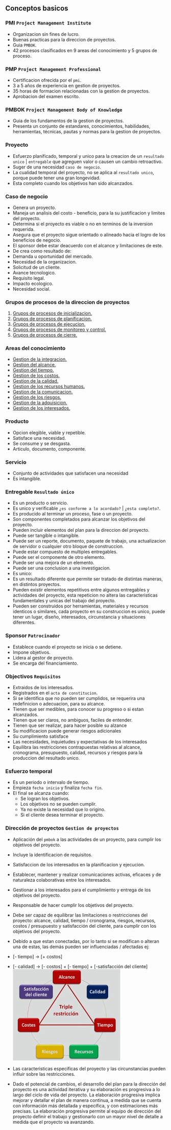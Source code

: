 ## Conceptos basicos
### PMI `Project Management Institute`
- Organizacion sin fines de lucro.
- Buenas practicas para la direccion de proyectos.
- Guia `PMBOK`.
- 42 procesos clasificados en 9 areas del conocimiento y 5 grupos de proceso.

### PMP `Project Management Professional`
- Certificacion ofrecida por el `pmi`.
- 3 a 5 años de experiencia en gestion de proyectos.
- 35 horas de formacion relacionadas con la gestion de proyectos.
- Aprobacion del examen escrito.

### PMBOK `Project Management Body of Knowledge`
- Guia de los fundamentos de la gestion de proyectos.
- Presenta un conjunto de estandares, conocimientos, habilidades, herramientas, técnicas, pautas y normas para la gestion de proyectos.

### Proyecto
- Esfuerzo planificado, temporal y unico para la creacion de un `resultado unico` | `entregable` que agreguen valor o causen un cambio retroactivo.
- Suger de una necesidad `caso de negocio`.
- La cualidad temporal del proyecto, no se aplica al `resultado unico`, porque puede tener una gran longevidad.
- Esta completo cuando los objetivos han sido alcanzados.

### Caso de negocio
- Genera un proyecto.
- Maneja un analisis del costo - beneficio, para la su justificacion y limites del proyecto.
- Determina si el proyecto es viable o no en terminos de la inversion requerida.
- Asegura que el proyecto sigue orientado o alineado hacia el logro de los beneficios de negocio.
- El sponsor debe estar deacuerdo con el alcance y limitaciones de este.
- De crea como resultado de:
 - Demanda u oportunidad del mercado.
 - Necesidad de la organizacion.
 - Solicitud de un cliente.
 - Avance tecnologico.
 - Requisito legal.
 - Impacto ecologico.
 - Necesidad social.

### Grupos de procesos de la direccion de proyectos
1. [Grupos de procesos de inicializacion.](grupos-de-procesos/grupos-de-procesos-de-inicializacion.md)
2. [Grupos de procesos de planificacion.](grupos-de-procesos/grupos-de-procesos-de-planificacion.md)
3. [Grupos de procesos de ejecucion.](grupos-de-procesos/grupos-de-procesos-de-ejecucion.md)
4. [Grupos de procesos de monitoreo y control.](grupos-de-procesos/grupos-de-procesos-de-monitoreo-y-control.md)
5. [Grupos de procesos de cierre.](grupos-de-procesos/grupos-de-procesos-de-cierre.md)

### Areas del conocimiento
- [Gestion de la integracion.](areas-del-conocimiento/gestion-de-la-integracion.md)
- [Gestion del alcance.](areas-del-conocimiento/gestion-del-alcance.md)
- [Gestion del tiempo.](areas-del-conocimiento/gestion-del-tiempo.md)
- [Gestion de los costos.](areas-del-conocimiento/gestion-de-los-costos.md)
- [Gestion de la calidad.](areas-del-conocimiento/gestion-de-la-calidad.md)
- [Gestion de los recursos humanos.](areas-del-conocimiento/gestion-de-los-recursos-humanos.md)
- [Gestion de la comunicacion.](areas-del-conocimiento/gestion-de-la-comunicacion.md)
- [Gestion de los riesgos.](areas-del-conocimiento/gestion-de-los-riesgos.md)
- [Gestion de la adquisicion.](areas-del-conocimiento/gestion-de-la-adquisicion.md)
- [Gestion de los interesados.](areas-del-conocimiento/gestion-de-los-interesados.md)

### Producto
- Opcion elegible, viable y repetible.
- Satisface una necesidad.
- Se consume y se desgasta.
- Articulo, documento, componente.

### Servicio
- Conjunto de actividades que satisfacen una necesidad
- Es intangible.

### Entregable `Resultado único`
 - Es un producto o servicio.
 - Es unico y verificable `¿es conforme a lo acordado?` | `¿esta completo?`.
 - Es producido al terminar un proceso, fase o un proyecto.
 - Son componentes completados para alcanzar los objetivos del proyecto.
 - Pueden incluir elementos del plan para la direccion del proyecto.
 - Puede ser tangible o intangible.
 - Puede ser un reporte, documento, paquete de trabajo, una actualizacion de servidor o cualquier otro bloque de construccion.
 - Puede estar compuesto de multiples entregables.
 - Puede ser el componente de otro elemento.
 - Puede ser una mejora de un elemento.
 - Puede ser una conclusion a una investigacion.
 - Es unico:
  - Es un resultado diferente que permite ser tratado de distintas maneras, en distintos proyectos.
  - Pueden existir elementos repetitivos entre algunos entregables y actividades del proyecto, esta repeticion no altera las caracteristicas fundamentales y unicas del trabajo del proyecto.
  - Pueden ser construidos por herramientas, materiales y recursos identicos o similares, cada proyecto en su construccion es unico, puede tener un lugar, diseño, interesados, circunstancia y situaciones diferentes.

### Sponsor `Patrocinador`
- Establece cuando el proyecto se inicia o se detiene.
- Impone objetivos.
- Lidera al gestor de proyecto.
- Se encarga del financiamiento.

### Objectivos `Requisitos`
- Extraidos de los interesados.
- Registrados en el `acta de constitucion`.
- Si se identifica que no pueden ser cumplidos, se requerira una redefinicion o adecuacion, para su alcance.
- Tienen que ser medibles, para conocer su progreso o si estan alcanzados.
- Tienen que ser claros, no ambiguos, faciles de entender.
- Tienen que ser realizar, para hacer posible su alzance
- Su modificacion puede generar riesgos adicionales
- Su cumplimiento satisface
 - Las necesidades, inquietudes y expectativas de los interesados
 - Equilibra las restricciones contrapuestas relativas al alcance, cronograma, presupuesto, calidad, recursos y riesgos para la produccion del resultado unico.

### Esfuerzo temporal
- Es un periodo o intervalo de tiempo.
- Empieza `fecha inicio` y finaliza `fecha fin`.
- El final se alcanza cuando:
  - Se logran los objetivos.
  - Los objetivos no se pueden cumplir.
  - Ya no existe la necesidad que lo origino.
  - Si el cliente desea terminar el proyecto.

### Dirección de proyectos `Gestion de proyectos`
- Aplicación del `pmbok` a las actividades de un proyecto, para cumplir los objetivos del proyecto.
- Incluye la identificacion de requisitos.
- Satisfaccion de los interesados en la planificacion y ejecucion.
- Establecer, mantener y realizar comunicaciones activas, eficaces y de naturaleza colaborativas entre los interesados.
- Gestionar a los interesados para el cumplimiento y entrega de los objetivos del proyecto.
- Responsable de hacer cumplir los objetivos del proyecto.
- Debe ser capaz de equilibrar las limitaciones o restricciones del proyecto: alcance, calidad, tiempo / cronograma, riesgos, recursos, costos / presupuesto y satisfacción del cliente, para cumplir con los objetivos del proyecto.
 - Debido a que estan conectadas, por lo tanto si se modifican o alteran una de estas, las demás pueden ser influenciadas / afectadas ej:
  - [- tiempo]  -> [+ costos]
  - [- calidad] -> [- costos] + [- tiempo] + [-satisfacción del cliente]
 ![Image](imagenes/equilibrar-restricciones-y-limitaciones.png)  
 - Las caracteristicas especificas del proyecto y las circunstancias pueden influir sobre las restricciones.

- Dado el potencial de cambios, el desarrollo del plan para la dirección del proyecto es una actividad iterativa
y su elaboración es progresiva a lo largo del ciclo de vida del proyecto. La elaboración progresiva implica
mejorar y detallar el plan de manera continua, a medida que se cuenta con información más detallada y
específica, y con estimaciones más precisas. La elaboración progresiva permite al equipo de dirección del
proyecto definir el trabajo y gestionarlo con un mayor nivel de detalle a medida que el proyecto va avanzando.
